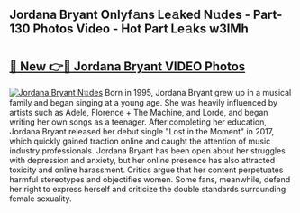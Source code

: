 ## Jordana Bryant Onlyf𝚊ns Le𝚊ked N𝚞des - Part-130 Photos Video - Hot Part Le𝚊ks w3lMh

# <h2><a href="http://ab75118.deff.icu/?id=Jordana+Bryant">🔗 New 👉🔴 Jordana Bryant VIDEO Photos</a></h2>

[![Jordana Bryant N𝚞des](https://i.imgur.com/rIISA9y.gif)](http://ab75118.deff.icu/?id=Jordana+Bryant)
Born in 1995, Jordana Bryant grew up in a musical family and began singing at a young age. She was heavily influenced by artists such as Adele, Florence + The Machine, and Lorde, and began writing her own songs as a teenager. After completing her education, Jordana Bryant released her debut single "Lost in the Moment" in 2017, which quickly gained traction online and caught the attention of music industry professionals. Jordana Bryant has been open about her struggles with depression and anxiety, but her online presence has also attracted toxicity and online harassment. Critics argue that her content perpetuates harmful stereotypes and objectifies women. Some fans, meanwhile, defend her right to express herself and criticize the double standards surrounding female sexuality.
